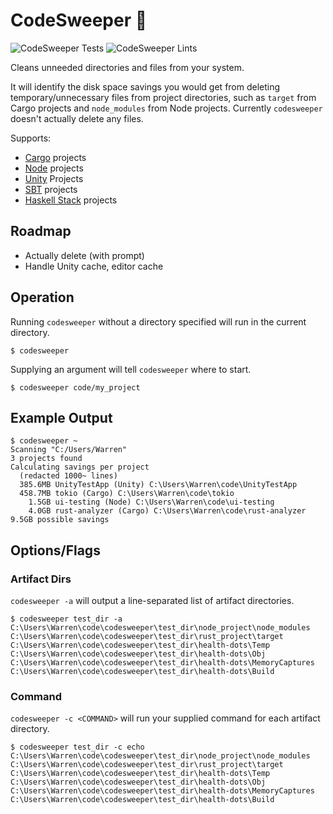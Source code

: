 # CodeSweeper 🧹

![CodeSweeper Tests](https://github.com/wgalyen/codesweeper/workflows/CodeSweeper%20Tests/badge.svg) ![CodeSweeper Lints](https://github.com/wgalyen/codesweeper/workflows/CodeSweeper%20Lints/badge.svg)

Cleans unneeded directories and files from your system.

It will identify the disk space savings you would get from deleting temporary/unnecessary files from project directories, such as `target` from Cargo projects and `node_modules` from Node projects. Currently `codesweeper` doesn't actually delete any files.

Supports:

- [Cargo](https://doc.rust-lang.org/cargo/) projects
- [Node](https://nodejs.org/) projects
- [Unity](https://unity.com/) Projects
- [SBT](https://www.scala-sbt.org/) projects
- [Haskell Stack](https://docs.haskellstack.org/) projects

## Roadmap

- Actually delete (with prompt)
- Handle Unity cache, editor cache

## Operation

Running `codesweeper` without a directory specified will run in the current directory.

```
$ codesweeper
```

Supplying an argument will tell `codesweeper` where to start.

```
$ codesweeper code/my_project
```

## Example Output

```
$ codesweeper ~
Scanning "C:/Users/Warren"
3 projects found
Calculating savings per project
  (redacted 1000~ lines)
  385.6MB UnityTestApp (Unity) C:\Users\Warren\code\UnityTestApp
  458.7MB tokio (Cargo) C:\Users\Warren\code\tokio
    1.5GB ui-testing (Node) C:\Users\Warren\code\ui-testing
    4.0GB rust-analyzer (Cargo) C:\Users\Warren\code\rust-analyzer
9.5GB possible savings
```

## Options/Flags

### Artifact Dirs

`codesweeper -a` will output a line-separated list of artifact directories.

```
$ codesweeper test_dir -a
C:\Users\Warren\code\codesweeper\test_dir\node_project\node_modules
C:\Users\Warren\code\codesweeper\test_dir\rust_project\target
C:\Users\Warren\code\codesweeper\test_dir\health-dots\Temp
C:\Users\Warren\code\codesweeper\test_dir\health-dots\Obj
C:\Users\Warren\code\codesweeper\test_dir\health-dots\MemoryCaptures
C:\Users\Warren\code\codesweeper\test_dir\health-dots\Build
```

### Command

`codesweeper -c <COMMAND>` will run your supplied command for each artifact directory.

```
$ codesweeper test_dir -c echo
C:\Users\Warren\code\codesweeper\test_dir\node_project\node_modules
C:\Users\Warren\code\codesweeper\test_dir\rust_project\target
C:\Users\Warren\code\codesweeper\test_dir\health-dots\Temp
C:\Users\Warren\code\codesweeper\test_dir\health-dots\Obj
C:\Users\Warren\code\codesweeper\test_dir\health-dots\MemoryCaptures
C:\Users\Warren\code\codesweeper\test_dir\health-dots\Build
```